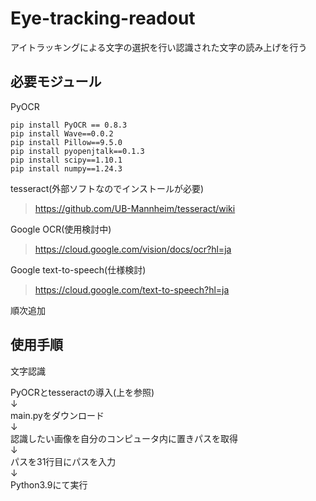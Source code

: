# Eye-tracking-readout
アイトラッキングによる文字の選択を行い認識された文字の読み上げを行う

## 必要モジュール

PyOCR
```
pip install PyOCR == 0.8.3
pip install Wave==0.0.2
pip install Pillow==9.5.0
pip install pyopenjtalk==0.1.3
pip install scipy==1.10.1
pip install numpy==1.24.3
```

tesseract(外部ソフトなのでインストールが必要)
> https://github.com/UB-Mannheim/tesseract/wiki

Google OCR(使用検討中)
> https://cloud.google.com/vision/docs/ocr?hl=ja

Google text-to-speech(仕様検討)
> https://cloud.google.com/text-to-speech?hl=ja

順次追加

## 使用手順

文字認識

PyOCRとtesseractの導入(上を参照)  
↓  
main.pyをダウンロード  
↓  
認識したい画像を自分のコンピュータ内に置きパスを取得  
↓  
パスを31行目にパスを入力  
↓  
Python3.9にて実行  
